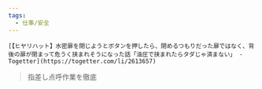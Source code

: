 ```yaml
---
tags:
  - 仕事/安全
---
```

	[【ヒヤリハット】水密扉を閉じようとボタンを押したら、閉めるつもりだった扉ではなく、背後の扉が閉まって危うく挟まれそうになった話「油圧で挟まれたらタダじゃ済まない」 - Togetter](https://togetter.com/li/2613657)

>指差し点呼作業を徹底

